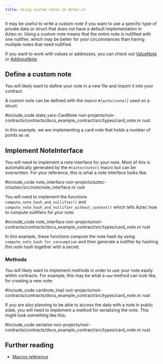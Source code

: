 ```yaml
---
title: Using custom notes in Aztec.nr
---
```


It may be useful to write a custom note if you want to use a specific type of private data or struct that does not have a default implementation in Aztec.nr. Using a custom note means that the entire note is nullified with one nullifier, which may be better for your circumstances than having multiple notes that need nullified. 

If you want to work with values or addresses, you can check out [ValueNote](./value_note.md) or [AddressNote](./address_note.md). 

## Define a custom note

You will likely want to define your note in a new file and import it into your contract.

A custom note can be defined with the macro `#[aztec(note)]` used on a struct:

#include_code state_vars-CardNote noir-projects/noir-contracts/contracts/docs_example_contract/src/types/card_note.nr rust

In this example, we are implementing a card note that holds a number of points as `u8`.

## Implement NoteInterface

You will need to implement a note interface for your note. Most of this is automatically generated by the `#[aztec(note)]` macro but can be overwritten. For your reference, this is what a note interface looks like:

#include_code note_interface noir-projects/aztec-nr/aztec/src/note/note_interface.nr rust

You will need to implement the functions `compute_note_hash_and_nullifier()` and `compute_note_hash_and_nullifier_without_context()` which tells Aztec how to compute nullifiers for your note.

#include_code note_interface noir-projects/noir-contracts/contracts/docs_example_contract/src/types/card_note.nr rust
 
In this example, these functions compute the note hash by using `compute_note_hash_for_consumption` and then generate a nullifier by hashing this note hash together with a secret.

### Methods

You will likely want to implement methods in order to use your note easily within contracts. For example, this may be what a `new` method can look like, for creating a new note:

#include_code cardnote_impl noir-projects/noir-contracts/contracts/docs_example_contract/src/types/card_note.nr rust

If you are also planning to be able to access the data with a note in public state, you will need to implement a method for serializing the note. This might look something like this:

#include_code serialize noir-projects/noir-contracts/contracts/docs_example_contract/src/types/card_note.nr rust

## Further reading

- [Macros reference](../../../../aztec/concepts/smart_contracts/functions/function_types_macros.md#all-aztec-macros)